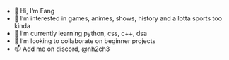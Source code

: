 - 👋 Hi, I’m Fang
- 👀 I’m interested in games, animes, shows, history and a lotta sports too kinda 
- 🌱 I’m currently learning python, css, c++, dsa
- 💞️ I’m looking to collaborate on beginner projects
- 📫 Add me on discord, @nh2ch3

<!---
fangphire/fangphire is a ✨ special ✨ repository because its `README.md` (this file) appears on your GitHub profile.
You can click the Preview link to take a look at your changes.
--->
